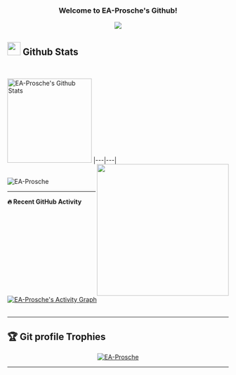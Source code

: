 <!---
[![Anurag's GitHub stats](https://github-readme-stats.vercel.app/api?username=EA-Prosche&count_private=true&show_icons=true&theme=radical)](https://github.com/EA-Prosche/github-readme-stats)

[![Top Langs](https://github-readme-stats.vercel.app/api/top-langs/?username=EA-Prosche&theme=radical)](https://github.com/anuraghazra/github-readme-stats)

https://media.giphy.com/media/iY8CRBdQXODJSCERIr/giphy.gif
https://media.giphy.com/media/TEnXkcsHrP4YedChhA/giphy.gif

[![Typing SVG](https://readme-typing-svg.herokuapp.com?font=Architects+Daughter&color=7AF79A&size=30&lines=Hey!+It's+EA-Prosche!;I'm+a+Data+Analysis...;I'm+also+Python+Developer...;)](https://git.io/typing-svg)

<p><img align="center" src="https://github.com/Adam-pw/Adam-pw/blob/main/animation_500_kxa883sd.gif" alt="adam-pw" /></p>

  <summary><b>💻 GitHub Profile Stats</b></summary>
--->


<h3 align="center">
  Welcome to EA-Prosche's Github!
</h3>
<p align="center">
  <a href="https://github.com/EA-Prosche/EA-Prosche"><img src="https://readme-typing-svg.herokuapp.com?color=%2336BCF7&center=true&vCenter=true&lines=Hi+%2C+welcome+to+my+Github+page;I+am+a+Data+Analysis...;I+am+also+a+Python+Developer...;"></a>
</p>


## <img src="https://media.giphy.com/media/W5eoZHPpUx9sapR0eu/giphy.gif" width="30px"> Github Stats

  <br/>
  <p align="left">
    <a href="https://github.com/EA-Prosche/github-readme-stats"><img alt="EA-Prosche's Github Stats" src="https://github-readme-stats.vercel.app/api?username=EA-Prosche&show_icons=true&count_private=true&theme=algolia" height="192px"/></a>
  |---|---|
  <img align="right" src="https://c.tenor.com/fYg91qBpDdgAAAAi/bongo-cat-transparent.gif" width="300px">
<br/>
  &nbsp;
  </p>
  <p align="left">
    <img src="https://github-readme-streak-stats.herokuapp.com/?user=EA-Prosche&theme=algolia" alt="EA-Prosche" />
</p>

----

  <summary><b>🔥 Recent GitHub Activity</b></summary>
  <br/>
   <a href="https://github.com/EA-Prosche"><img alt="EA-Prosche's Activity Graph" src="https://activity-graph.herokuapp.com/graph?username=EA-Prosche&custom_title=EA-Prosche's%20Contribution%20Graph&theme=react-dark" /></a>
  <br/>


<br/>

----

## :trophy: Git profile Trophies

<p align="center"> <a href="https://github.com/ryo-ma/github-profile-trophy"><img src="https://github-profile-trophy.vercel.app/?username=EA-Prosche&layout=compact&theme=algolia" alt="EA-Prosche" /></a> </p>

-----
